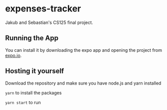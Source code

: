 # expenses-tracker

Jakub and Sebastian's CS125 final project.

## Running the App
You can install it by downloading the expo app and opening the project from [expo.io](https://expo.io/@sebv15/expenses-tracker).

## Hosting it yourself
Download the repository and make sure you have node.js and yarn installed

`yarn` to install the packages

`yarn start`
to run
